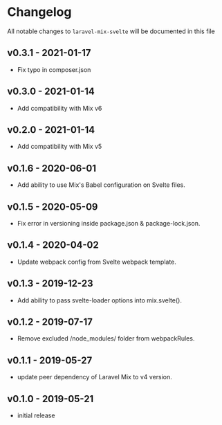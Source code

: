 # Changelog

All notable changes to `laravel-mix-svelte` will be documented in this file
## v0.3.1 - 2021-01-17
- Fix typo in composer.json

## v0.3.0 - 2021-01-14
- Add compatibility with Mix v6

## v0.2.0 - 2021-01-14
- Add compatibility with Mix v5

## v0.1.6 - 2020-06-01

- Add ability to use Mix's Babel configuration on Svelte files.

## v0.1.5 - 2020-05-09

- Fix error in versioning inside package.json & package-lock.json.

## v0.1.4 - 2020-04-02

- Update webpack config from Svelte webpack template.

## v0.1.3 - 2019-12-23

- Add ability to pass svelte-loader options into mix.svelte().

## v0.1.2 - 2019-07-17

- Remove excluded /node_modules/ folder from webpackRules.

## v0.1.1 - 2019-05-27

- update peer dependency of Laravel Mix to v4 version.

## v0.1.0 - 2019-05-21

- initial release
